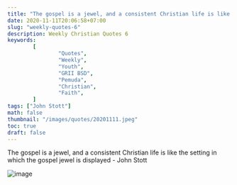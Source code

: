 ```yaml
---
title: "The gospel is a jewel, and a consistent Christian life is like the setting in which the gospel jewel is displayed."
date: 2020-11-11T20:06:58+07:00
slug: "weekly-quotes-6"
description: Weekly Christian Quotes 6
keywords:
        [
                "Quotes",
                "Weekly",
                "Youth",
                "GRII BSD",
                "Pemuda",
                "Christian",
                "Faith",
        ]
tags: ["John Stott"]
math: false
thumbnail: "/images/quotes/20201111.jpeg"
toc: true
draft: false
---
```


The gospel is a jewel, and a consistent Christian life is like the setting in which the gospel jewel is displayed - John Stott

![image](/images/quotes/20201111.jpeg)
